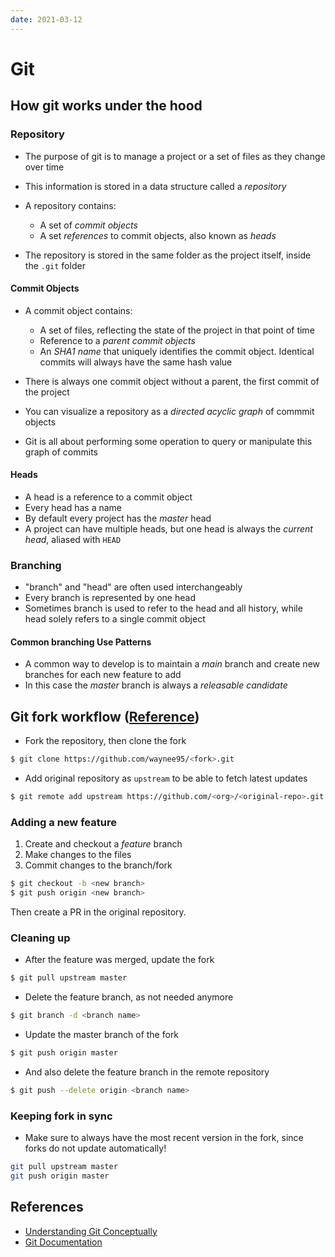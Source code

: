 ```yaml
---
date: 2021-03-12
---
```


# Git

## How git works under the hood

### Repository

- The purpose of git is to manage a project or a set of files as they change over time
- This information is stored in a data structure called a _repository_
- A repository contains:

  - A set of _commit objects_
  - A set _references_ to commit objects, also known as _heads_

- The repository is stored in the same folder as the project itself, inside the `.git` folder

#### Commit Objects

- A commit object contains:

  - A set of files, reflecting the state of the project in that point of time
  - Reference to a _parent commit objects_
  - An _SHA1 name_ that uniquely identifies the commit object. Identical commits will always have the same hash value

- There is always one commit object without a parent, the first commit of the project
- You can visualize a repository as a _directed acyclic graph_ of commmit objects
- Git is all about performing some operation to query or manipulate this graph of commits

#### Heads

- A head is a reference to a commit object
- Every head has a name
- By default every project has the _master_ head
- A project can have multiple heads, but one head is always the _current head_, aliased with `HEAD`

### Branching

- "branch" and "head" are often used interchangeably
- Every branch is represented by one head
- Sometimes branch is used to refer to the head and all history, while head solely refers to a single commit object

#### Common branching Use Patterns

- A common way to develop is to maintain a _main_ branch and create new branches for each new feature to add
- In this case the _master_ branch is always a _releasable candidate_

## Git fork workflow ([Reference](https://blog.scottlowe.org/2015/01/27/using-fork-branch-git-workflow/))

- Fork the repository, then clone the fork

```bash
$ git clone https://github.com/waynee95/<fork>.git
```

- Add original repository as `upstream` to be able to fetch latest updates

```bash
$ git remote add upstream https://github.com/<org>/<original-repo>.git
```

### Adding a new feature

1. Create and checkout a _feature_ branch
2. Make changes to the files
3. Commit changes to the branch/fork

```bash
$ git checkout -b <new branch>
$ git push origin <new branch>
```

Then create a PR in the original repository.

### Cleaning up

- After the feature was merged, update the fork

```bash
$ git pull upstream master
```

- Delete the feature branch, as not needed anymore

```bash
$ git branch -d <branch name>
```

- Update the master branch of the fork

```bash
$ git push origin master
```

- And also delete the feature branch in the remote repository

```bash
$ git push --delete origin <branch name>
```

### Keeping fork in sync

- Make sure to always have the most recent version in the fork, since forks do not
  update automatically!

```bash
git pull upstream master
git push origin master
```

## References

- [Understanding Git Conceptually](https://www.sbf5.com/~cduan/technical/git/)
- [Git Documentation](https://git-scm.com/doc)
